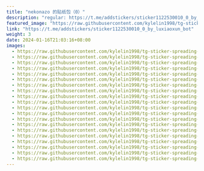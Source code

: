 ```yaml
---
title: "nekonazo 的贴纸包（0）"
description: "regular: https://t.me/addstickers/sticker1122530010_0_by_luxiaoxun_bot"
featured_image: "https://raw.githubusercontent.com/kylelin1998/tg-sticker-spreading-worldwide-images/main/img/3da55494-e57f-4a32-9cb0-91ecebb1eb3d.jpg"
link: "https://t.me/addstickers/sticker1122530010_0_by_luxiaoxun_bot"
weight: 3
date: 2024-01-16T21:03:16+08:00
images:
  - https://raw.githubusercontent.com/kylelin1998/tg-sticker-spreading-worldwide-images/main/img/3da55494-e57f-4a32-9cb0-91ecebb1eb3d.jpg
  - https://raw.githubusercontent.com/kylelin1998/tg-sticker-spreading-worldwide-images/main/img/7d253733-e525-46f9-baeb-7fc7373be3ac.jpg
  - https://raw.githubusercontent.com/kylelin1998/tg-sticker-spreading-worldwide-images/main/img/30690387-2161-458d-ac89-d1f58c71cf97.jpg
  - https://raw.githubusercontent.com/kylelin1998/tg-sticker-spreading-worldwide-images/main/img/8d4d0639-5d03-4d53-b14e-afbaa2c63057.jpg
  - https://raw.githubusercontent.com/kylelin1998/tg-sticker-spreading-worldwide-images/main/img/5c8d13fa-01c1-4ff8-8838-fc42a94d5754.jpg
  - https://raw.githubusercontent.com/kylelin1998/tg-sticker-spreading-worldwide-images/main/img/e40b7c15-783c-447d-b380-f75573b55344.jpg
  - https://raw.githubusercontent.com/kylelin1998/tg-sticker-spreading-worldwide-images/main/img/60b86e7b-c999-46f4-b4f7-23073a4b981e.jpg
  - https://raw.githubusercontent.com/kylelin1998/tg-sticker-spreading-worldwide-images/main/img/7acfabd8-15d8-447b-8874-cf712116edbd.jpg
  - https://raw.githubusercontent.com/kylelin1998/tg-sticker-spreading-worldwide-images/main/img/dc8b75cc-a302-4c0b-8b4f-a4b4f3a2bba6.jpg
  - https://raw.githubusercontent.com/kylelin1998/tg-sticker-spreading-worldwide-images/main/img/652fcef6-6666-4a8b-9355-1138ff4155ce.jpg
  - https://raw.githubusercontent.com/kylelin1998/tg-sticker-spreading-worldwide-images/main/img/82977a08-2dbb-4d3b-9e71-cc93a7cd9705.jpg
  - https://raw.githubusercontent.com/kylelin1998/tg-sticker-spreading-worldwide-images/main/img/fae9fc5c-b799-4257-921b-fa47b5f429bf.jpg
  - https://raw.githubusercontent.com/kylelin1998/tg-sticker-spreading-worldwide-images/main/img/53fb7148-f74a-40aa-9bce-abd87deae100.jpg
  - https://raw.githubusercontent.com/kylelin1998/tg-sticker-spreading-worldwide-images/main/img/470dc203-673b-4a55-bbb8-9124b1e834ae.jpg
  - https://raw.githubusercontent.com/kylelin1998/tg-sticker-spreading-worldwide-images/main/img/b6aaf5d3-e431-4afe-bb62-631d9f5c7fc8.jpg
  - https://raw.githubusercontent.com/kylelin1998/tg-sticker-spreading-worldwide-images/main/img/85fda277-19fb-416d-a967-bee13f498cd3.jpg
  - https://raw.githubusercontent.com/kylelin1998/tg-sticker-spreading-worldwide-images/main/img/31ca6410-eb8b-4f32-8a82-f6230573f2fd.jpg
  - https://raw.githubusercontent.com/kylelin1998/tg-sticker-spreading-worldwide-images/main/img/7d4c1e86-3663-43e0-89f3-682ae6f3ab38.jpg
  - https://raw.githubusercontent.com/kylelin1998/tg-sticker-spreading-worldwide-images/main/img/d2bba809-ba8b-414e-9fa9-61cb7f036964.jpg
  - https://raw.githubusercontent.com/kylelin1998/tg-sticker-spreading-worldwide-images/main/img/65985d42-45a1-41bc-9484-0871ab8a8ee5.jpg
---
```

